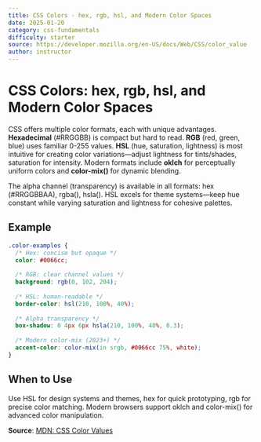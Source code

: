 ```yaml
---
title: CSS Colors - hex, rgb, hsl, and Modern Color Spaces
date: 2025-01-20
category: css-fundamentals
difficulty: starter
source: https://developer.mozilla.org/en-US/docs/Web/CSS/color_value
author: instructor
---
```


# CSS Colors: hex, rgb, hsl, and Modern Color Spaces

CSS offers multiple color formats, each with unique advantages. **Hexadecimal** (#RRGGBB) is compact but hard to read. **RGB** (red, green, blue) uses familiar 0-255 values. **HSL** (hue, saturation, lightness) is most intuitive for creating color variations—adjust lightness for tints/shades, saturation for intensity. Modern formats include **oklch** for perceptually uniform colors and **color-mix()** for dynamic blending.

The alpha channel (transparency) is available in all formats: hex (#RRGGBBAA), rgba(), hsla(). HSL excels for theme systems—keep hue constant while varying saturation and lightness for cohesive palettes.

## Example

```css
.color-examples {
  /* Hex: concise but opaque */
  color: #0066cc;
  
  /* RGB: clear channel values */
  background: rgb(0, 102, 204);
  
  /* HSL: human-readable */
  border-color: hsl(210, 100%, 40%);
  
  /* Alpha transparency */
  box-shadow: 0 4px 6px hsla(210, 100%, 40%, 0.3);
  
  /* Modern color-mix (2023+) */
  accent-color: color-mix(in srgb, #0066cc 75%, white);
}
```

## When to Use

Use HSL for design systems and themes, hex for quick prototyping, rgb for precise color matching. Modern browsers support oklch and color-mix() for advanced color manipulation.

**Source**: [MDN: CSS Color Values](https://developer.mozilla.org/en-US/docs/Web/CSS/color_value)

